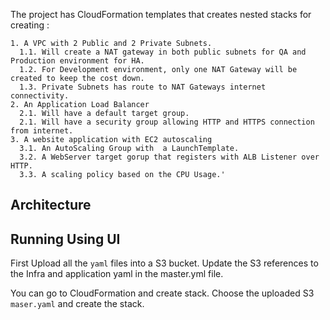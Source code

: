 The project has CloudFormation templates that creates nested stacks for creating :

    1. A VPC with 2 Public and 2 Private Subnets.
      1.1. Will create a NAT gateway in both public subnets for QA and Production environment for HA.
      1.2. For Development environment, only one NAT Gateway will be created to keep the cost down.
      1.3. Private Subnets has route to NAT Gateways internet connectivity.
    2. An Application Load Balancer
      2.1. Will have a default target group.
      2.1. Will have a security group allowing HTTP and HTTPS connection from internet.
    3. A website application with EC2 autoscaling
      3.1. An AutoScaling Group with  a LaunchTemplate.
      3.2. A WebServer target gorup that registers with ALB Listener over HTTP.
      3.3. A scaling policy based on the CPU Usage.'


## Architecture



## Running Using UI

First Upload all the ``yaml`` files into a S3 bucket. Update the S3 references to the Infra and application yaml in the master.yml file.

You can go to CloudFormation and create stack. Choose the uploaded S3 ``maser.yaml`` and create the stack. 
